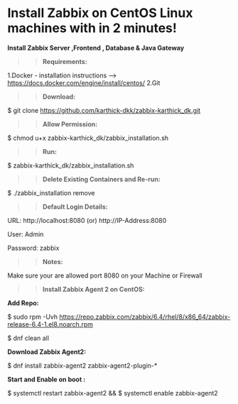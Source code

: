 # Install Zabbix on CentOS Linux machines with in 2 minutes!

**Install Zabbix Server ,Frontend , Database & Java Gateway**
>>**Requirements:**

1.Docker - installation instructions --> https://docs.docker.com/engine/install/centos/
2.Git

>>**Download:**

$ git clone https://github.com/karthick-dkk/zabbix-karthick_dk.git

>>**Allow Permission:**

$ chmod u+x  zabbix-karthick_dk/zabbix_installation.sh

>>**Run:**

$ zabbix-karthick_dk/zabbix_installation.sh

>>**Delete Existing Containers and Re-run:**

$ ./zabbix_installation remove

>>**Default Login Details:**

URL: http://localhost:8080         (or)          http://IP-Address:8080

User: Admin
  
Password: zabbix

>>**Notes:**

  Make sure your are allowed port 8080 on your Machine or Firewall

>>**Install Zabbix Agent 2 on CentOS:**

**Add Repo:**

$ sudo rpm -Uvh https://repo.zabbix.com/zabbix/6.4/rhel/8/x86_64/zabbix-release-6.4-1.el8.noarch.rpm

$ dnf clean all

**Download Zabbix Agent2:**

$ dnf install zabbix-agent2 zabbix-agent2-plugin-*
 
**Start and Enable on boot :**

$ systemctl restart zabbix-agent2 && 
$ systemctl enable zabbix-agent2

